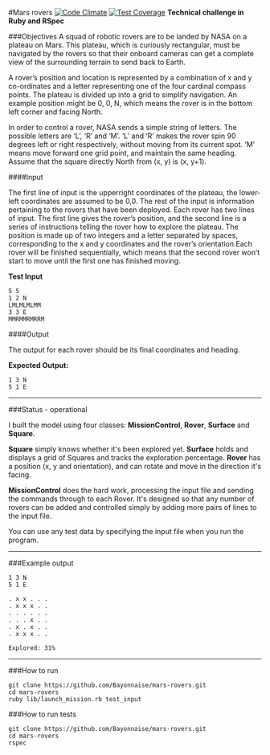#Mars rovers [![Code Climate](https://codeclimate.com/github/Bayonnaise/mars-rovers/badges/gpa.svg)](https://codeclimate.com/github/Bayonnaise/mars-rovers) [![Test Coverage](https://codeclimate.com/github/Bayonnaise/mars-rovers/badges/coverage.svg)](https://codeclimate.com/github/Bayonnaise/mars-rovers)
**Technical challenge in Ruby and RSpec**

###Objectives
A squad of robotic rovers are to be landed by NASA on a plateau on Mars. This plateau, which is curiously rectangular, must be navigated by the rovers so that their on­board cameras can get a complete view of the surrounding terrain to send back to Earth.

A rover’s position and location is represented by a combination of x and y co-ordinates and a letter representing one of the four cardinal compass points. The plateau is divided up into a grid to simplify navigation. An example position might be 0, 0, N, which means the rover is in the bottom left corner and facing North.

In order to control a rover, NASA sends a simple string of letters. The possible letters are ‘L’, ‘R’ and ‘M’. ‘L’ and ‘R’ makes the rover spin 90 degrees left or right respectively, without moving from its current spot. ‘M’ means move forward one grid point, and maintain the same heading. Assume that the square directly North from (x, y) is (x, y+1).

####Input

The first line of input is the upper­right coordinates of the plateau, the lower­left coordinates are assumed to be 0,0. The rest of the input is information pertaining to the rovers that have been deployed. Each rover has two lines of input. The first line gives the rover’s position, and the second line is a series of instructions telling the rover how to explore the plateau. The position is made up of two integers and a letter separated by spaces, corresponding to the x and y co­ordinates and the rover’s orientation.Each rover will be finished sequentially, which means that the second rover won’t start to move until the first one has finished moving.

**Test Input**

```shell
5 5
1 2 N
LMLMLMLMM
3 3 E
MMRMMRMRRM
```

####Output

The output for each rover should be its final co­ordinates and heading.

**Expected Output:**

```
1 3 N
5 1 E
```

---

###Status - operational

I built the model using four classes: **MissionControl**, **Rover**, **Surface** and **Square**.

**Square** simply knows whether it's been explored yet. **Surface** holds and displays a grid of Squares and tracks the exploration percentage. **Rover** has a position (x, y and orientation), and can rotate and move in the direction it's facing.

**MissionControl** does the hard work, processing the input file and sending the commands through to each Rover. It's designed so that any number of rovers can be added and controlled simply by adding more pairs of lines to the input file.

You can use any test data by specifying the input file when you run the program.

---

###Example output

```shell
1 3 N
5 1 E

. x x . . . 
. x x x . . 
. . . . . . 
. . . x . . 
. x . x . . 
. x x x . . 

Explored: 31%
```

---

###How to run

```shell
git clone https://github.com/Bayonnaise/mars-rovers.git
cd mars-rovers
ruby lib/launch_mission.rb test_input
```

###How to run tests

```shell
git clone https://github.com/Bayonnaise/mars-rovers.git
cd mars-rovers
rspec
```
